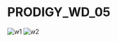 # PRODIGY_WD_05
![w1](https://github.com/dolly314/PRODIGY_WD_05/assets/137697027/9c4da061-f344-4e65-81b4-22f7a8bf706f)
![w2](https://github.com/dolly314/PRODIGY_WD_05/assets/137697027/ebd182a2-7f1e-46b1-980c-05385b40e395)
